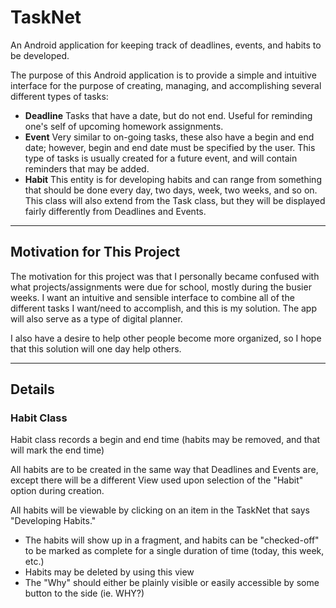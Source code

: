 # TaskNet
An Android application for keeping track of deadlines, events, and habits to be developed.

The purpose of this Android application is to provide a simple and intuitive interface for the purpose of creating, managing, and accomplishing several different types of tasks:

- **Deadline**  Tasks that have a date, but do not end. Useful for reminding one's self of upcoming homework assignments.
- **Event**  Very similar to on-going tasks, these also have a begin and end date; however, begin and end date must be specified by the user. This type of tasks is usually created for a future event, and will contain reminders that may be added.
- **Habit**  This entity is for developing habits and can range from something that should be done every day, two days, week, two weeks, and so on. This class will also extend from the Task class, but they will be displayed fairly differently from Deadlines and Events.


***

## Motivation for This Project

The motivation for this project was that I personally became confused with what projects/assignments were due for school, mostly during the busier weeks. I want an intuitive and sensible interface to combine all of the different tasks I want/need to accomplish, and this is my solution. The app will also serve as a type of digital planner.

I also have a desire to help other people become more organized, so I hope that this solution will one day help others.


***

## Details

### Habit Class

Habit class records a begin and end time (habits may be removed, and that will mark the end time)

All habits are to be created in the same way that Deadlines and Events are, except there will be a different View used upon selection of the "Habit" option during creation.

All habits will be viewable by clicking on an item in the TaskNet that says "Developing Habits."

- The habits will show up in a fragment, and habits can be "checked-off" to be marked as complete for a single duration of time (today, this week, etc.)
- Habits may be deleted by using this view
- The "Why" should either be plainly visible or easily accessible by some button to the side (ie. WHY?)
